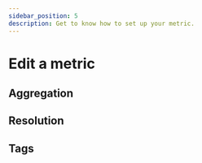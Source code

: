 ```yaml
---
sidebar_position: 5
description: Get to know how to set up your metric.
---
```



# Edit a metric


## Aggregation

## Resolution


## Tags
